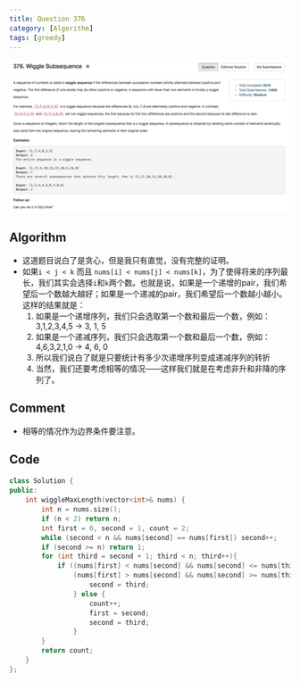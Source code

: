 ```yaml
---
title: Question 376
category: [Algorithm]
tags: [greedy]
---
```


![Description](../Assets/Figure/question376.png)

## Algorithm 

- 这道题目说白了是贪心，但是我只有直觉，没有完整的证明。
- 如果`i < j < k` 而且 `nums[i] < nums[j] < nums[k]`，为了使得将来的序列最长，我们其实会选择`i`和`k`两个数。也就是说，如果是一个递增的pair，我们希望后一个数越大越好；如果是一个递减的pair，我们希望后一个数越小越小。这样的结果就是：
    1. 如果是一个递增序列，我们只会选取第一个数和最后一个数，例如：3,1,2,3,4,5 -> 3, 1, 5
    2. 如果是一个递减序列，我们只会选取第一个数和最后一个数，例如：4,6,3,2,1,0 -> 4, 6, 0
    3. 所以我们说白了就是只要统计有多少次递增序列变成递减序列的转折
    4. 当然，我们还要考虑相等的情况——这样我们就是在考虑非升和非降的序列了。

## Comment

- 相等的情况作为边界条件要注意。

## Code

```C++
class Solution {
public:
    int wiggleMaxLength(vector<int>& nums) {
        int n = nums.size();
        if (n < 2) return n;
        int first = 0, second = 1, count = 2;
        while (second < n && nums[second] == nums[first]) second++;
        if (second >= n) return 1;
        for (int third = second + 1; third < n; third++){
            if ((nums[first] < nums[second] && nums[second] <= nums[third]) ||
                (nums[first] > nums[second] && nums[second] >= nums[third])){
                    second = third;
                } else {
                    count++;
                    first = second;
                    second = third;
                }
        }
        return count;
    }
};
```
